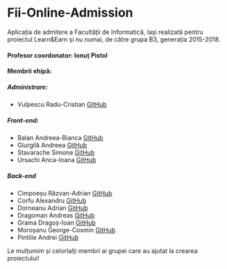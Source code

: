 # Fii-Online-Admission
Aplicația de admitere a Facultății de Informatică, Iași realizată pentru proiectul Learn&amp;Earn și nu numai, de către grupa B3, generația 2015-2018.

#### Profesor coordonator: Ionuț Pistol

#### Membrii ehipă:
##### Administrare:
* Vulpescu Radu-Cristian [GitHub](https://github.com/NadraX)
##### Front-end:
* Balan Andreea-Bianca [GitHub](https://github.com/Andreea-Balan)
* Giurgilă Andreea [GitHub](https://github.com/GAndreea)
* Stavarache Simona [GitHub](https://github.com/SimonaStavarache)
* Ursachi Anca-Ioana [GitHub](https://github.com/ancai0ana)
##### Back-end
* Cimpoeșu Răzvan-Adrian [GitHub](https://github.com/deR4Fa)
* Corfu Alexandru [GitHub](https://github.com/tothewest)
* Dorneanu Adrian [GitHub](https://github.com/AdrianDorneanu)
* Dragoman Andreas [GitHub](https://github.com/andreasdragoman)
* Grama Dragoș-Ioan [GitHub](https://github.com/Dragobloody)
* Moroșanu George-Cosmin [GitHub](https://github.com/GeoMoro)
* Pintilie Andrei [GitHub](https://github.com/AndreiPi)

Le mulțumim și celorlalți membri ai grupei care au ajutat la crearea proiectului!
